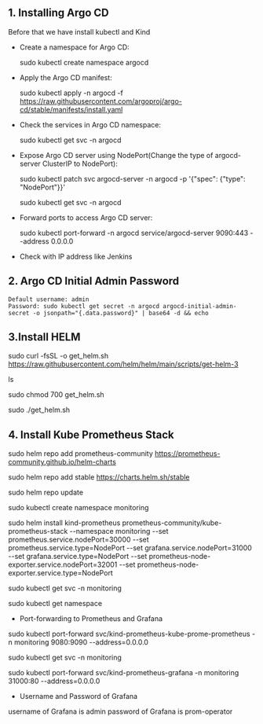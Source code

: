 ## 1. Installing Argo CD

Before that we have install kubectl and Kind

- Create a namespace for Argo CD:

    sudo kubectl create namespace argocd

- Apply the Argo CD manifest:

    sudo kubectl apply -n argocd -f https://raw.githubusercontent.com/argoproj/argo-cd/stable/manifests/install.yaml

- Check the services in Argo CD namespace:

    sudo kubectl get svc -n argocd

- Expose Argo CD server using NodePort(Change the type of argocd-server ClusterIP to NodePort):

    sudo kubectl patch svc argocd-server -n argocd -p '{"spec": {"type": "NodePort"}}'

    sudo kubectl get svc -n argocd

- Forward ports to access Argo CD server:

    sudo kubectl port-forward -n argocd service/argocd-server 9090:443 --address 0.0.0.0

- Check with IP address like Jenkins


## 2. Argo CD Initial Admin Password

    Default username: admin
    Password: sudo kubectl get secret -n argocd argocd-initial-admin-secret -o jsonpath="{.data.password}" | base64 -d && echo


## 3.Install HELM

sudo curl -fsSL -o get_helm.sh https://raw.githubusercontent.com/helm/helm/main/scripts/get-helm-3

ls

sudo chmod 700 get_helm.sh

sudo ./get_helm.sh

## 4. Install Kube Prometheus Stack

sudo helm repo add prometheus-community https://prometheus-community.github.io/helm-charts

sudo helm repo add stable https://charts.helm.sh/stable

sudo helm repo update

sudo kubectl create namespace monitoring

sudo helm install kind-prometheus prometheus-community/kube-prometheus-stack --namespace monitoring --set prometheus.service.nodePort=30000 --set prometheus.service.type=NodePort --set grafana.service.nodePort=31000 --set grafana.service.type=NodePort --set prometheus-node-exporter.service.nodePort=32001 --set prometheus-node-exporter.service.type=NodePort

sudo kubectl get svc -n monitoring

sudo kubectl get namespace

- Port-forwarding to Prometheus and Grafana

sudo kubectl port-forward svc/kind-prometheus-kube-prome-prometheus -n monitoring 9080:9090 --address=0.0.0.0

sudo kubectl get svc -n monitoring

sudo kubectl port-forward svc/kind-prometheus-grafana -n monitoring 31000:80 --address=0.0.0.0

- Username and Password of Grafana

username of Grafana is admin
password of Grafana is prom-operator
